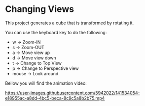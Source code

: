 # Changing Views

This project generates a cube that is transformed by rotating it.

You can use the keyboard key to do the following:
- w -> Zoom-IN
- s -> Zoom-OUT
- a -> Move view up
- d -> Move view down
- t -> Change to Top View
- p -> Change to Perspective view
- mouse -> Look around

Bellow you will find the animation video:     
    
https://user-images.githubusercontent.com/5942022/141534054-e18955ac-a8dd-4bc5-beca-8c9c5a8b2b75.mp4

